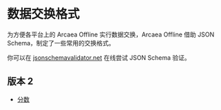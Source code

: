 # 数据交换格式

为方便各平台上的 Arcaea Offline 实行数据交换，Arcaea Offline 借助 JSON Schema，制定了一些常用的交换格式。

你可以在 [jsonschemavalidator.net](https://www.jsonschemavalidator.net/) 在线尝试 JSON Schema 验证。

## 版本 2

- [分数](./v2/scores.md)
